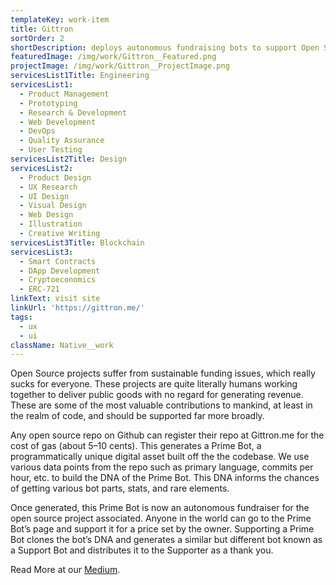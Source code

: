 ```yaml
---
templateKey: work-item
title: Gittron
sortOrder: 2
shortDescription: deploys autonomous fundraising bots to support Open Source projects in the form of ERC-721 NFTs.
featuredImage: /img/work/Gittron__Featured.png
projectImage: /img/work/Gittron__ProjectImage.png
servicesList1Title: Engineering
servicesList1:
  - Product Management
  - Prototyping
  - Research & Development
  - Web Development
  - DevOps
  - Quality Assurance
  - User Testing
servicesList2Title: Design
servicesList2:
  - Product Design
  - UX Research
  - UI Design
  - Visual Design
  - Web Design
  - Illustration
  - Creative Writing
servicesList3Title: Blockchain
servicesList3:
  - Smart Contracts
  - DApp Development
  - Cryptoeconomics
  - ERC-721
linkText: visit site
linkUrl: 'https://gittron.me/'
tags:
  - ux
  - ui
className: Native__work
---
```


Open Source projects suffer from sustainable funding issues, which really sucks for everyone. These projects are quite literally humans working together to deliver public goods with no regard for generating revenue. These are some of the most valuable contributions to mankind, at least in the realm of code, and should be supported far more broadly.

Any open source repo on Github can register their repo at Gittron.me for the cost of gas (about 5–10 cents). This generates a Prime Bot, a programmatically unique digital asset built off the the codebase. We use various data points from the repo such as primary language, commits per hour, etc. to build the DNA of the Prime Bot. This DNA informs the chances of getting various bot parts, stats, and rare elements.

Once generated, this Prime Bot is now an autonomous fundraiser for the open source project associated. Anyone in the world can go to the Prime Bot’s page and support it for a price set by the owner. Supporting a Prime Bot clones the bot’s DNA and generates a similar but different bot known as a Support Bot and distributes it to the Supporter as a thank you.

Read More at our [Medium](https://medium.com/odyssy/hail-open-source-hail-gittron-ae50db8e7031 "Medium").


